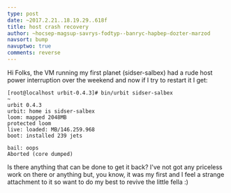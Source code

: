 ```yaml
---
type: post
date: ~2017.2.21..18.19.29..618f
title: host crash recovery
author: ~hocsep-magsup-savrys-fodtyp--banryc-hapbep-dozter-marzod
navsort: bump
navuptwo: true
comments: reverse
---
```


Hi Folks, the VM running my first planet (sidser-salbex) had a rude host power interruption over the weekend and now if I try to restart it I get:

```
[root@localhost urbit-0.4.3]# bin/urbit sidser-salbex
~
urbit 0.4.3
urbit: home is sidser-salbex
loom: mapped 2048MB
protected loom
live: loaded: MB/146.259.968
boot: installed 239 jets

bail: oops
Aborted (core dumped)
```

Is there anything that can be done to get it back?
I've not got any priceless work on there or anything but, you know, it was my first and I feel a strange attachment to it so want to do my best to revive the little fella :)

